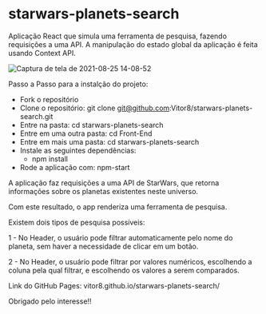 # starwars-planets-search
Aplicação React que simula uma ferramenta de pesquisa, fazendo requisições a uma API. A manipulação do estado global da aplicação é feita usando Context API.

![Captura de tela de 2021-08-25 14-08-52](https://user-images.githubusercontent.com/24492328/130834819-10142e39-20d4-4608-a83a-0c2f370964a9.png)

Passo a Passo para a instalção do projeto:

- Fork o repositório
- Clone o repositório: git clone git@github.com:Vitor8/starwars-planets-search.git
- Entre na pasta: cd starwars-planets-search
- Entre em uma outra pasta: cd Front-End
- Entre em mais uma pasta: cd starwars-planets-search
- Instale as seguintes dependências:
  - npm install
- Rode a aplicação com: npm-start

A aplicação faz requisições a uma API de StarWars, que retorna informações sobre os planetas existentes neste universo. 

Com este resultado, o app renderiza uma ferramenta de pesquisa.

Existem dois tipos de pesquisa possíveis:

  1 - No Header, o usuário pode filtrar automaticamente pelo nome do planeta, sem haver a necessidade de clicar em um botão.
  
  2 - No Header, o usuário pode filtrar por valores numéricos, escolhendo a coluna pela qual filtrar, e escolhendo os valores a serem comparados.
  
 Link do GitHub Pages: vitor8.github.io/starwars-planets-search/
 
 Obrigado pelo interesse!!
